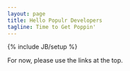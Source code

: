 ```yaml
---
layout: page
title: Hello Populr Developers
tagline: Time to Get Poppin'
---
```

{% include JB/setup %}

For now, please use the links at the top.


